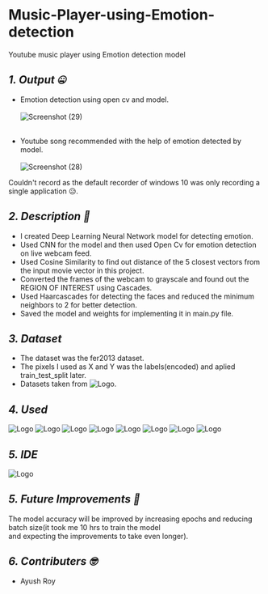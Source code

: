 # Music-Player-using-Emotion-detection
Youtube music player using Emotion detection model
## *1. Output :zipper_mouth_face:*
- Emotion detection using open cv and model.<br/><br/>
![Screenshot (29)](https://user-images.githubusercontent.com/94052139/146066530-9af4c75d-0d19-4268-a675-c6b6be4856e0.png)<br/><br/>

- Youtube song recommended with the help of emotion detected by model.<br/><br/>
![Screenshot (28)](https://user-images.githubusercontent.com/94052139/146035507-4934a6c4-3fba-4491-a107-98cb8438412d.png)

Couldn't record as the default recorder of windows 10 was only recording a single application :disappointed_relieved:.
## *2. Description :thinking:*
  - I created Deep Learning Neural Network model for detecting emotion.<br/> 
  - Used CNN for the model and then used Open Cv for emotion detection on live webcam feed.
  - Used Cosine Similarity to find out distance of the 5 closest vectors from the input movie vector in this project.<br/>
  - Converted the frames of the webcam to grayscale and found out the REGION OF INTEREST using Cascades.<br/>
  - Used Haarcascades for detecting the faces and reduced the minimum neighbors to 2 for better detection.<br/>
  - Saved the model and weights for implementing it in main.py file.<br/>
 ## *3. Dataset*
  - The dataset was the fer2013 dataset.<br/>
  - The pixels I used as X and Y was the labels(encoded) and aplied train_test_split later.<br/>
  - Datasets taken from ![Logo](https://img.shields.io/badge/Kaggle-20BEFF?style=for-the-badge&logo=Kaggle&logoColor=white).<br/>
 ## *4. Used*
 ![Logo](https://img.shields.io/badge/Python-FFD43B?style=for-the-badge&logo=python&logoColor=darkgreen)
 ![Logo](https://img.shields.io/badge/Pandas-2C2D72?style=for-the-badge&logo=pandas&logoColor=white)
 ![Logo](https://img.shields.io/badge/Numpy-777BB4?style=for-the-badge&logo=numpy&logoColor=white)
 ![Logo](https://img.shields.io/badge/json-5E5C5C?style=for-the-badge&logo=json&logoColor=white)
 ![Logo](https://img.shields.io/badge/Jupyter-F37626.svg?&style=for-the-badge&logo=Jupyter&logoColor=white)
 ![Logo](https://img.shields.io/badge/SciPy-654FF0?style=for-the-badge&logo=SciPy&logoColor=white)
 ![Logo](https://img.shields.io/badge/OpenCV-27338e?style=for-the-badge&logo=OpenCV&logoColor=white)
 ![Logo](https://img.shields.io/badge/Keras-D00000?style=for-the-badge&logo=Keras&logoColor=white)
 ## *5. IDE*
 ![Logo](https://img.shields.io/badge/Visual_Studio-5C2D91?style=for-the-badge&logo=visual%20studio&logoColor=white)
 ## *5. Future Improvements :raised_eyebrow:*
 The model accuracy will be improved by increasing epochs and reducing batch size(it took me 10 hrs to train the model<br/>
 and expecting the improvements to take even longer).
 ## *6. Contributers :nerd_face:*
  - Ayush Roy<br/>
